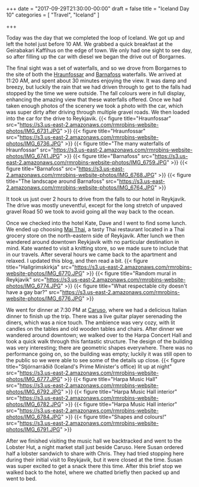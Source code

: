 +++
date = "2017-09-29T21:30:00-00:00"
draft = false
title = "Iceland Day 10"
categories = [ "Travel", "Iceland" ]

+++

Today was the day that we completed the loop of Iceland. We got up and left the hotel just before 10 AM. We grabbed a quick breakfast at the Geirabakari Kaffihus on the edge of town. We only had one sight to see day, so after filling up the car with diesel we began the drive out of Borgarnes.

The final sight was a set of waterfalls, and so we drove from Borgarnes to the site of both the [Hraunfossar](https://en.wikipedia.org/wiki/Hraunfossar) and [Barnafoss](https://en.wikipedia.org/wiki/Barnafossar) waterfalls. We arrived at 11:20 AM, and spent about 30 minutes enjoying the view. It was damp and breezy, but luckily the rain that we had driven through to get to the falls had stopped by the time we were outside. The fall colours were in full display, enhancing the amazing view that these waterfalls offered. Once we had taken enough photos of the scenery we took a photo with the car, which was super dirty after driving through multiple gravel roads. We then loaded into the car for the drive to Reykjavik.
{{< figure title="Hraunfossar" src="https://s3.us-east-2.amazonaws.com/rmrobins-website-photos/IMG_6731.JPG" >}}
{{< figure title="Hraunfossar" src="https://s3.us-east-2.amazonaws.com/rmrobins-website-photos/IMG_6736.JPG" >}}
{{< figure title="The many waterfalls of Hraunfossar" src="https://s3.us-east-2.amazonaws.com/rmrobins-website-photos/IMG_6741.JPG" >}}
{{< figure title="Barnafoss" src="https://s3.us-east-2.amazonaws.com/rmrobins-website-photos/IMG_6759.JPG" >}}
{{< figure title="Barnafoss" src="https://s3.us-east-2.amazonaws.com/rmrobins-website-photos/IMG_6768.JPG" >}}
{{< figure title="The landscape around Barnafoss" src="https://s3.us-east-2.amazonaws.com/rmrobins-website-photos/IMG_6764.JPG" >}}

It took us just over 2 hours to drive from the falls to our hotel in Reykjavik. The drive was mostly uneventful, except for the long stretch of unpaved gravel Road 50 we took to avoid going all the way back to the ocean.

Once we checked into the hotel Kate, Dave and I went to find some lunch. We ended up choosing [Mai Thai](https://www.tripadvisor.com/Restaurant_Review-g189970-d10373018-Reviews-Mai_Thai-Reykjavik_Capital_Region.html), a tasty Thai restaurant located in a Thai grocery store on the north-eastern side of Reykjavik. After lunch we then wandered around downtown Reykjavik with no particular destination in mind. Kate wanted to visit a knitting store, so we made sure to include that in our travels. After several hours we came back to the apartment and relaxed. I updated this blog, and then read a bit.
{{< figure title="Hallgrimskirkja" src="https://s3.us-east-2.amazonaws.com/rmrobins-website-photos/IMG_6770.JPG" >}}
{{< figure title="Random mural in Reykjavik" src="https://s3.us-east-2.amazonaws.com/rmrobins-website-photos/IMG_6774.JPG" >}}
{{< figure title="What respectable city doesn't have a gay bar?" src="https://s3.us-east-2.amazonaws.com/rmrobins-website-photos/IMG_6776.JPG" >}}

We went for dinner at 7:30 PM at [Caruso](https://www.tripadvisor.ca/Restaurant_Review-g189970-d691447-Reviews-Caruso-Reykjavik_Capital_Region.html), where we had a delicious Italian dinner to finish up the trip. There was a live guitar player serenading the diners, which was a nice touch. The ambience was very cozy, with lit candles on the tables and old wooden tables and chairs. After dinner we wandered around downtown; we walked over to the Harpa Concert Hall and took a quick walk through this fantastic structure. The design of the building was very interesting; there are geometric shapes everywhere. There was no performance going on, so the building was empty; luckily it was still open to the public so we were able to see some of the details up close.
{{< figure title="Stjórnarráðið (Iceland's Prime Minister's office) lit up at night" src="https://s3.us-east-2.amazonaws.com/rmrobins-website-photos/IMG_6777.JPG" >}}
{{< figure title="Harpa Music Hall" src="https://s3.us-east-2.amazonaws.com/rmrobins-website-photos/IMG_6792.JPG" >}}
{{< figure title="Harpa Music Hall interior" src="https://s3.us-east-2.amazonaws.com/rmrobins-website-photos/IMG_6782.JPG" >}}
{{< figure title="Harpa Music Hall interior" src="https://s3.us-east-2.amazonaws.com/rmrobins-website-photos/IMG_6784.JPG" >}}
{{< figure title="Shapes and colours!" src="https://s3.us-east-2.amazonaws.com/rmrobins-website-photos/IMG_6791.JPG" >}}

After we finished visiting the music hall we backtracked and went to the Lobster Hut, a night market stall just beside Caruso. Here Susan ordered half a lobster sandwich to share with Chris. They had tried stopping here during their initial visit to Reykjavik, but it were closed at the time. Susan was super excited to get a snack there this time. After this brief stop we walked back to the hotel, where we chatted briefly then packed up and went to bed.

